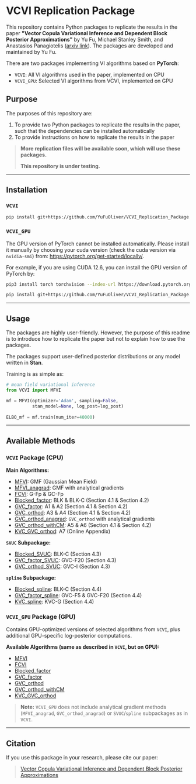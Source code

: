 # VCVI Replication Package

This repository contains Python packages to replicate the results in the paper **"Vector Copula Variational Inference and Dependent Block Posterior Approximations"** by Yu Fu, Michael Stanley Smith, and Anastasios Panagiotelis ([arxiv link](https://arxiv.org/abs/2503.01072)). The packages are developed and maintained by Yu Fu.

There are two packages implementing VI algorithms based on **PyTorch**:
- `VCVI`: All VI algorithms used in the paper, implemented on CPU
- `VCVI_GPU`: Selected VI algorithms from VCVI, implemented on GPU

## Purpose

The purposes of this repository are:
1. To provide two Python packages to replicate the results in the paper, such that the dependencies can be installed automatically
2. To provide instructions on how to replicate the results in the paper

> **More replication files will be available soon, which will use these packages.**
> 
> **This repository is under testing.**

---

## Installation

### `VCVI`

```bash
pip install git+https://github.com/YuFuOliver/VCVI_Replication_Package.git#subdirectory=VCVI
```

### `VCVI_GPU`
The GPU version of PyTorch cannot be installed automatically. Please install it manually by choosing your cuda version (check the cuda version via `nvidia-smi`) from: https://pytorch.org/get-started/locally/.

For example, if you are using CUDA 12.6, you can install the GPU version of PyTorch by:
```bash
pip3 install torch torchvision --index-url https://download.pytorch.org/whl/cu126
```

```bash
pip install git+https://github.com/YuFuOliver/VCVI_Replication_Package.git#subdirectory=VCVI_GPU
```

---

## Usage
The packages are highly user-friendly. However, the purpose of this readme is to introduce how to replicate the paper but not to explain how to use the packages.

The packages support user-defined posterior distributions or any model written in **Stan**.

Training is as simple as:
```python
# mean field variational inference
from VCVI import MFVI

mf = MFVI(optimizer='Adam', sampling=False,
          stan_model=None, log_post=log_post)
          
ELBO_mf = mf.train(num_iter=40000)
```

---

## Available Methods

### `VCVI` Package (CPU)

**Main Algorithms:**
- [MFVI](https://github.com/YuFuOliver/VCVI_Replication_Package/blob/main/VCVI/MFVI.py): GMF (Gaussian Mean Field)
- [MFVI_anagrad](https://github.com/YuFuOliver/VCVI_Replication_Package/blob/main/VCVI/MFVI_anagrad.py): GMF with analytical gradients
- [FCVI](https://github.com/YuFuOliver/VCVI_Replication_Package/blob/main/VCVI/FCVI.py): G-Fp & GC-Fp
- [Blocked_factor](https://github.com/YuFuOliver/VCVI_Replication_Package/blob/main/VCVI/Blocked_factor.py): BLK & BLK-C (Section 4.1 & Section 4.2)
- [GVC_factor](https://github.com/YuFuOliver/VCVI_Replication_Package/blob/main/VCVI/GVC_factor.py): A1 & A2 (Section 4.1 & Section 4.2)
- [GVC_orthod](https://github.com/YuFuOliver/VCVI_Replication_Package/blob/main/VCVI/GVC_orthod.py): A3 & A4 (Section 4.1 & Section 4.2)
- [GVC_orthod_anagrad](https://github.com/YuFuOliver/VCVI_Replication_Package/blob/main/VCVI/GVC_orthod_anagrad.py): `GVC_orthod` with analytical gradients
- [GVC_orthod_withCM](https://github.com/YuFuOliver/VCVI_Replication_Package/blob/main/VCVI/GVC_orthod_withCM.py): A5 & A6 (Section 4.1 & Section 4.2)
- [KVC_GVC_orthod](https://github.com/YuFuOliver/VCVI_Replication_Package/blob/main/VCVI/KVC_GVC_orthod.py): A7 (Online Appendix)

**`SVUC` Subpackage:**
- [Blocked_SVUC](https://github.com/YuFuOliver/VCVI_Replication_Package/blob/main/VCVI/SVUC/Blocked_SVUC.py): BLK-C (Section 4.3)
- [GVC_factor_SVUC](https://github.com/YuFuOliver/VCVI_Replication_Package/blob/main/VCVI/SVUC/GVC_factor_SVUC.py): GVC-F20 (Section 4.3)
- [GVC_orthod_SVUC](https://github.com/YuFuOliver/VCVI_Replication_Package/blob/main/VCVI/SVUC/GVC_orthod_SVUC.py): GVC-I (Section 4.3)


**`spline` Subpackage:**
- [Blocked_spline](https://github.com/YuFuOliver/VCVI_Replication_Package/blob/main/VCVI/spline/Blocked_spline.py): BLK-C (Section 4.4)
- [GVC_factor_spline](https://github.com/YuFuOliver/VCVI_Replication_Package/blob/main/VCVI/spline/GVC_factor_spline.py): GVC-F5 & GVC-F20 (Section 4.4)
- [KVC_spline](https://github.com/YuFuOliver/VCVI_Replication_Package/blob/main/VCVI/spline/KVC_spline.py): KVC-G (Section 4.4)

### `VCVI_GPU` Package (GPU)

Contains GPU-optimized versions of selected algorithms from `VCVI`, plus additional GPU-specific log-posterior computations.

**Available Algorithms (same as described in `VCVI`, but on GPU):**
- [MFVI](https://github.com/YuFuOliver/VCVI_Replication_Package/blob/main/VCVI_GPU/MFVI.py)
- [FCVI](https://github.com/YuFuOliver/VCVI_Replication_Package/blob/main/VCVI_GPU/FCVI.py)
- [Blocked_factor](https://github.com/YuFuOliver/VCVI_Replication_Package/blob/main/VCVI_GPU/Blocked_factor.py)
- [GVC_factor](https://github.com/YuFuOliver/VCVI_Replication_Package/blob/main/VCVI_GPU/GVC_factor.py)
- [GVC_orthod](https://github.com/YuFuOliver/VCVI_Replication_Package/blob/main/VCVI_GPU/GVC_orthod.py)
- [GVC_orthod_withCM](https://github.com/YuFuOliver/VCVI_Replication_Package/blob/main/VCVI_GPU/GVC_orthod_withCM.py)
- [KVC_GVC_orthod](https://github.com/YuFuOliver/VCVI_Replication_Package/blob/main/VCVI_GPU/KVC_GVC_orthod.py)

> **Note:** `VCVI_GPU` does not include analytical gradient methods (`MFVI_anagrad`, `GVC_orthod_anagrad`) or `SVUC`/`spline` subpackages as in `VCVI`.

---


## Citation

If you use this package in your research, please cite our paper:  
> [Vector Copula Variational Inference and Dependent Block Posterior Approximations](https://arxiv.org/abs/2503.01072)
